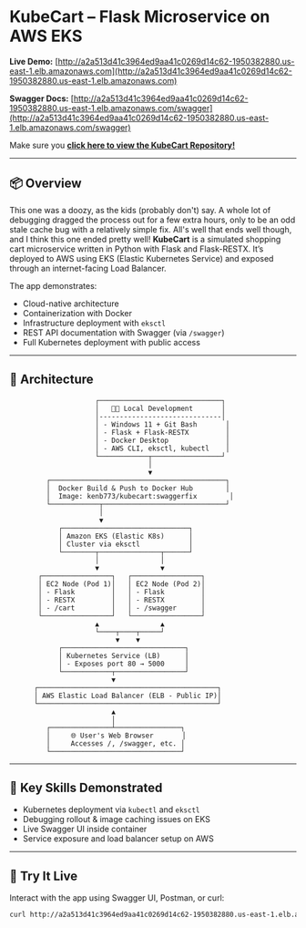 # KubeCart – Flask Microservice on AWS EKS

**Live Demo:**   [http://a2a513d41c3964ed9aa41c0269d14c62-1950382880.us-east-1.elb.amazonaws.com](http://a2a513d41c3964ed9aa41c0269d14c62-1950382880.us-east-1.elb.amazonaws.com) 

**Swagger Docs:**   [http://a2a513d41c3964ed9aa41c0269d14c62-1950382880.us-east-1.elb.amazonaws.com/swagger](http://a2a513d41c3964ed9aa41c0269d14c62-1950382880.us-east-1.elb.amazonaws.com/swagger)

Make sure you **[click here to view the KubeCart Repository!](https://github.com/KenB773/KubeCart)**

---

## 📦 Overview

This one was a doozy, as the kids (probably don't) say. A whole lot of debugging dragged the process out for a few extra hours, only to be an odd stale cache bug with a relatively simple fix. All's well that ends well though, and I think this one ended pretty well! **KubeCart** is a simulated shopping cart microservice written in Python with Flask and Flask-RESTX. It’s deployed to AWS using EKS (Elastic Kubernetes Service) and exposed through an internet-facing Load Balancer.

The app demonstrates:
- Cloud-native architecture
- Containerization with Docker
- Infrastructure deployment with `eksctl`
- REST API documentation with Swagger (via `/swagger`)
- Full Kubernetes deployment with public access

---

## 📐 Architecture

```
                     ┌──────────────────────────────┐
                     │   👨‍💻 Local Development       │
                     │------------------------------│
                     │ - Windows 11 + Git Bash       │
                     │ - Flask + Flask-RESTX         │
                     │ - Docker Desktop              │
                     │ - AWS CLI, eksctl, kubectl    │
                     └────────────┬─────────────────┘
                                  │
                                  ▼
         ┌───────────────────────────────────────────┐
         │  Docker Build & Push to Docker Hub        │
         │  Image: kenb773/kubecart:swaggerfix        │
         └────────────┬──────────────────────────────┘
                      │
                      ▼
            ┌───────────────────────────────┐
            │ Amazon EKS (Elastic K8s)      │
            │ Cluster via eksctl            │
            └────────┬───────────────┬──────┘
                     │               │
                     ▼               ▼
       ┌─────────────────┐   ┌─────────────────┐
       │ EC2 Node (Pod 1)│   │ EC2 Node (Pod 2)│
       │ - Flask         │   │ - Flask         │
       │ - RESTX         │   │ - RESTX         │
       │ - /cart         │   │ - /swagger      │
       └─────────────────┘   └─────────────────┘
                     ▲               ▲
                     └────┬────┬─────┘
                          ▼    ▼
            ┌──────────────────────────────┐
            │ Kubernetes Service (LB)      │
            │ - Exposes port 80 → 5000     │
            └────────────┬─────────────────┘
                         ▼
      ┌────────────────────────────────────────────┐
      │ AWS Elastic Load Balancer (ELB - Public IP)│
      └────────────────────────────────────────────┘
                         ▲
                         │
         ┌───────────────┴────────────────┐
         │     🌐 User's Web Browser       │
         │     Accesses /, /swagger, etc. │
         └────────────────────────────────┘
```

---

## 🧠 Key Skills Demonstrated

- Kubernetes deployment via `kubectl` and `eksctl`
- Debugging rollout & image caching issues on EKS
- Live Swagger UI inside container
- Service exposure and load balancer setup on AWS

---

## 🧪 Try It Live

Interact with the app using Swagger UI, Postman, or curl:

```bash
curl http://a2a513d41c3964ed9aa41c0269d14c62-1950382880.us-east-1.elb.amazonaws.com/cart?user_id=guest
```

